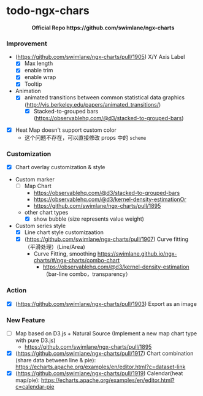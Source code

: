 # todo-ngx-chars

<p align='center'><strong>Official Repo https://github.com/swimlane/ngx-charts</strong></p>

### Improvement

- (https://github.com/swimlane/ngx-charts/pull/1905) X/Y Axis Label
  - [x] Max length
  - [x] enable trim
  - [x] enable wrap
  - [x] Tooltip
- Animation
  - [x] animated transitions between common statistical data graphics (http://vis.berkeley.edu/papers/animated_transitions/)
    - [x] Stacked-to-grouped bars (https://observablehq.com/@d3/stacked-to-grouped-bars)

- [x] Heat Map doesn't support custom color
  - 这个问题不存在，可以直接修改 props 中的 `scheme`

### Customization

- [x] Chart overlay customization & style
- Custom marker
  - [ ] Map Chart
    - https://observablehq.com/@d3/stacked-to-grouped-bars
    - https://observablehq.com/@d3/kernel-density-estimationOr
    - https://github.com/swimlane/ngx-charts/pull/1895
  - other chart types
    - [x] show bubble (size represents value weight)
- Custom series style
  - [x] Line chart style customizaation
  - [x] (https://github.com/swimlane/ngx-charts/pull/1907) Curve fitting （平滑处理）(Line/Area)
    - Curve Fitting, smoothing https://swimlane.github.io/ngx-charts/#/ngx-charts/combo-chart
      - https://observablehq.com/@d3/kernel-density-estimation （bar-line combo，transparency）


### Action

- [x] (https://github.com/swimlane/ngx-charts/pull/1903) Export as an image

### New Feature

- [ ] Map based on D3.js + Natural Source (Implement a new map chart type with pure D3.js)
  - https://github.com/swimlane/ngx-charts/pull/1895
- [x] (https://github.com/swimlane/ngx-charts/pull/1917) Chart combination (share data between line & pie): https://echarts.apache.org/examples/en/editor.html?c=dataset-link
- [x] (https://github.com/swimlane/ngx-charts/pull/1919) Calendar(heat map/pie): https://echarts.apache.org/examples/en/editor.html?c=calendar-pie
